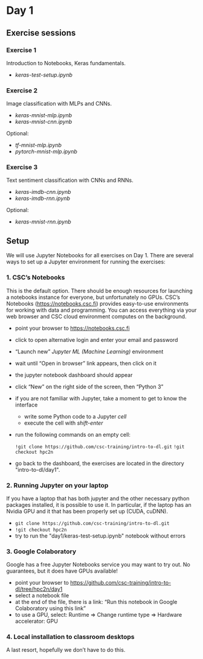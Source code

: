 # Day 1

## Exercise sessions

### Exercise 1

Introduction to Notebooks, Keras fundamentals.

* *keras-test-setup.ipynb*

### Exercise 2

Image classification with MLPs and CNNs.

* *keras-mnist-mlp.ipynb*
* *keras-mnist-cnn.ipynb*

Optional: 

* *tf-mnist-mlp.ipynb* 
* *pytorch-mnist-mlp.ipynb*

### Exercise 3

Text sentiment classification with CNNs and RNNs.

* *keras-imdb-cnn.ipynb*
* *keras-imdb-rnn.ipynb*

Optional: 

* *keras-mnist-rnn.ipynb*

## Setup

We will use Jupyter Notebooks for all exercises on Day 1. There are several ways to set up a Jupyter environment for running the exercises:

### 1. CSC’s Notebooks

This is the default option. There should be enough resources for launching a notebooks instance for everyone, but unfortunately no GPUs. CSC’s Notebooks (https://notebooks.csc.fi) provides easy-to-use environments for working with data and programming. You can access everything via your web browser and CSC cloud environment computes on the background.

* point your browser to https://notebooks.csc.fi
* click to open alternative login and enter your email and password
* “Launch new” *Jupyter ML (Machine Learning)* environment
* wait until “Open in browser” link appears, then click on it
* the jupyter notebook dashboard should appear
* click “New” on the right side of the screen, then “Python 3”
* if you are not familiar with Jupyter, take a moment to get to know the interface
    * write some Python code to a Jupyter *cell*
    * execute the cell with *shift-enter*
* run the following commands on an empty cell:

    `!git clone https://github.com/csc-training/intro-to-dl.git`
    `!git checkout hpc2n`

* go back to the dashboard, the exercises are located in the directory "intro-to-dl/day1".
  
### 2. Running Jupyter on your laptop

If you have a laptop that has both jupyter and the other necessary python packages installed, it is possible to use it. In particular, if the laptop has an Nvidia GPU and it that has been properly set up (CUDA, cuDNN).

* `git clone https://github.com/csc-training/intro-to-dl.git`
* `!git checkout hpc2n`
* try to run the "day1/keras-test-setup.ipynb" notebook without errors

### 3. Google Colaboratory

Google has a free Jupyter Notebooks service you may want to try out. No guarantees, but it does have GPUs available!

* point your browser to https://github.com/csc-training/intro-to-dl/tree/hpc2n/day1 
* select a notebook file
* at the end of the file, there is a link: “Run this notebook in Google Colaboratory using this link”
* to use a GPU, select: Runtime => Change runtime type => Hardware accelerator: GPU

### 4. Local installation to classroom desktops

A last resort, hopefully we don’t have to do this.
